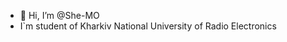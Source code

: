 - 👋 Hi, I’m @She-MO
- I`m student of Kharkiv National University of Radio Electronics
  

<!---
She-MO/She-MO is a ✨ special ✨ repository because its `README.md` (this file) appears on your GitHub profile.
You can click the Preview link to take a look at your changes.
--->
